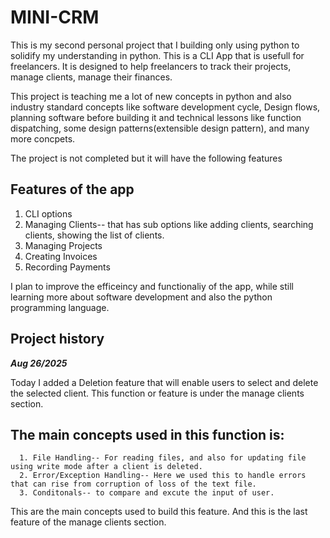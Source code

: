 # MINI-CRM 

This is my second personal project that I building only using python to solidify my understanding in python. This is a CLI App that is usefull for freelancers.
It is designed to help freelancers to track their projects, manage clients, manage their finances. 

This project is teaching me a lot of new concepts in python and also industry standard concepts like software development cycle, Design flows, planning software before building it and technical lessons like 
function dispatching, some design patterns(extensible design pattern), and many more concpets. 

The project is not completed but it will have the following features
## Features of the app
  1. CLI options
  2. Managing Clients-- that has sub options like adding clients, searching clients, showing the list of clients.
  3. Managing Projects
  4. Creating Invoices
  5. Recording Payments

 I plan to improve the efficeincy and functionaliy of the app, while still learning more about software development and also the python programming language. 

## Project history
***Aug 26/2025***   

Today I added a Deletion feature that will enable users to select and delete the selected client. This function or feature is under the manage clients section. 
## The main concepts used in this function is:
      1. File Handling-- For reading files, and also for updating file using write mode after a client is deleted. 
      2. Error/Exception Handling-- Here we used this to handle errors that can rise from corruption of loss of the text file. 
      3. Conditonals-- to compare and excute the input of user.  

This are the main concepts used to build this feature. And this is the last feature of the manage clients section.  

 
